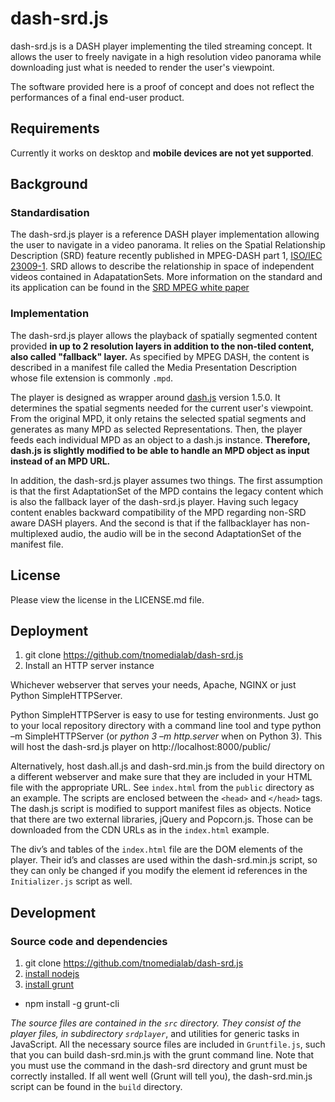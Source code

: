 # dash-srd.js

dash-srd.js is a DASH player implementing the tiled
streaming concept. It allows the user to freely navigate
in a high resolution video panorama while downloading just what
is needed to render the user's viewpoint.

The software provided here is a proof of concept and does not
reflect the performances of a final end-user product.

## Requirements

Currently it works on desktop and **mobile devices are not yet supported**.

## Background

### Standardisation

The dash-srd.js player is a reference DASH player
implementation allowing the user to navigate in a video panorama.
It relies on the Spatial Relationship Description (SRD) feature
recently published in MPEG-DASH part 1, [ISO/IEC 23009-1](http://www.iso.org/iso/home/store/catalogue_tc/catalogue_detail.htm?csnumber=66486).
SRD allows to describe the relationship in space of independent
videos contained in AdapatationSets. More
information on the standard and its application can be found in the
[SRD MPEG white paper](http://mpeg.chiariglione.org/sites/default/files/files/standards/docs/w15819.zip)

### Implementation

The dash-srd.js player allows the playback of spatially segmented
content provided **in up to 2 resolution layers in addition to the
non-tiled content, also called "fallback" layer.** As specified by
MPEG DASH, the content is described in a manifest file called the Media
Presentation Description whose file extension is commonly `.mpd`.

The player is designed as wrapper around [dash.js](https://github.com/Dash-Industry-Forum/dash.js) version 1.5.0.
It determines the spatial segments needed for the current user's
viewpoint. From the original MPD, it only retains the selected spatial
segments and generates as many MPD as selected Representations.
Then, the player feeds each individual MPD as an object
to a dash.js instance. **Therefore, dash.js is slightly modified to be
able to handle an MPD object as input instead of an MPD URL.**

In addition, the dash-srd.js player assumes two things. The first
assumption is that the first AdaptationSet of the MPD contains
the legacy content which is also the fallback layer of the
dash-srd.js player. Having such legacy content enables backward
compatibility of the MPD regarding non-SRD aware DASH players. And the
second is that if the fallbacklayer has non-multiplexed audio,
the audio will be in the second AdaptationSet of the manifest file.

## License
Please view the license in the LICENSE.md file.

## Deployment

1. git clone https://github.com/tnomedialab/dash-srd.js
2. Install an HTTP server instance

Whichever webserver that serves your needs, Apache, NGINX or just
Python SimpleHTTPServer.

Python SimpleHTTPServer is easy to use for testing environments. Just go
to your local repository directory with a command line tool and type
python –m SimpleHTTPServer (or *python 3 –m http.server* when on
Python 3). This will host the dash-srd.js player on
http://localhost:8000/public/

Alternatively, host dash.all.js and dash-srd.min.js from the build
directory on a different webserver and make sure that they are included
in your HTML file with the appropriate URL. See `index.html` from the `public`
directory as an example. The scripts are enclosed between the
`<head>` and `</head>` tags. The dash.js script is modified to support
manifest files as objects. Notice that there are two external libraries,
jQuery and Popcorn.js. Those can be downloaded from the CDN URLs as in
the `index.html` example.

The div’s and tables of the `index.html` file are the DOM elements
of the player. Their id’s and classes are used within the
dash-srd.min.js script, so they can only be changed if you modify
the element id references in the `Initializer.js` script as well.

## Development

### Source code and dependencies

1. git clone https://github.com/tnomedialab/dash-srd.js
2. [install nodejs](http://nodejs.org/)
3. [install grunt](http://gruntjs.com/getting-started)
 * npm install -g grunt-cli

*The source files are contained in the `src` directory. They consist
of the player files, in subdirectory `srdplayer`*, and utilities for
generic tasks in JavaScript. All the necessary source files are
included in `Gruntfile.js`, such that you can build dash-srd.min.js
with the grunt command line. Note that you must use the command in the
dash-srd directory and grunt must be correctly installed.
If all went well (Grunt will tell you), the dash-srd.min.js script
can be found in the `build` directory.
